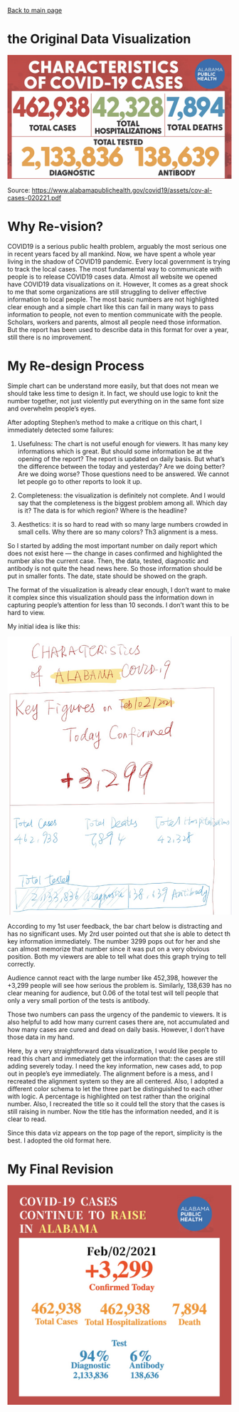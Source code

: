 [Back to main page](/Readme.md)

# the Original Data Visualization

![Dataviz Graphic](Old.jpg)

Source:
https://www.alabamapublichealth.gov/covid19/assets/cov-al-cases-020221.pdf



# Why Re-vision?

COVID19 is a serious public health problem, arguably the most serious one in recent years faced by all mankind. Now, we have spent a whole year living in the shadow of COVID19 pandemic.
Every local government is trying to track the local cases. The most fundamental way to communicate with people is to release COVID19 cases data. Almost all website we opened have COVID19 data visualizations on it. However, It comes as a great shock to me that some organizations are still struggling to deliver effective information to local people. The most basic numbers are not highlighted clear enough and a simple chart like this can fail in many ways to pass information to people, not even to mention communicate with the people. Scholars, workers and parents, almost all people need those information. But the report has been used to describe data in this format for over a year, still there is no improvement.

# My Re-design Process

Simple chart can be understand more easily, but that does not mean we should take less time to design it. In fact, we should use logic to knit the number together, not just violently put everything on in the same font size and overwhelm people’s eyes.

After adopting Stephen’s method to make a critique on this chart, I immediately detected some failures:

1. Usefulness: The chart is not useful enough for viewers. It has many key informations which is great. But should some information be at the opening of the report? The report is updated on daily basis. But what’s the difference between the today and yesterday? Are we doing better? Are we doing worse? Those questions need to be answered. We cannot let people go to other reports to look it up.

2. Completeness: the visualization is definitely not complete. And I would say that the completeness is the biggest problem among all. Which day is it? The data is for which region? Where is the headline?

3. Aesthetics: it is so hard to read with so many large numbers crowded in small cells. Why there are so many colors? Th3 alignment is a mess.

So I started by adding the most important number on daily report which does not exist here — the change in cases confirmed and highlighted the number also the current case. Then, the data, tested, diagnostic and antibody is not quite the head news here. So those information should be put in smaller fonts. The date, state should be showed on the graph.

The format of the visualization is already clear enough, I don’t want to make it complex since this visualization should pass the information down in capturing people’s attention for less than 10 seconds. I don’t want this to be hard to view.

My initial idea is like this:

![sketch](sketch.jpeg)

According to my 1st user feedback, the bar chart below is distracting and has no significant uses. My 2rd user pointed out that she is able to detect th key information immediately. The number 3299 pops out for her and she can almost memorize that number since it was put on a very obvious position. Both my viewers are able to tell what does this graph trying to tell correctly.

Audience cannot react with the large number like 452,398, however the +3,299 people will see how serious the problem is. Similarly, 138,639 has no clear meaning for audience, but 0.06 of the total test will tell people that only a very small portion of the tests is antibody.

Those two numbers can pass the urgency of the pandemic to viewers. It is also helpful to add how many current cases there are, not accumulated and how many cases are cured and dead on daily basis. However, I don’t have those data in my hand.  

Here, by a very straightforward data visualization, I would like people to read this chart and immediately get the information that: the cases are still adding severely today. I need the key information, new cases add, to pop out in people’s eye immediately. The alignment before is a mess, and I recreated the alignment system so they are all centered. Also, I adopted a different color schema to let the three part be distinguished to each other with logic. A percentage is highlighted on test rather than the original number. Also, I recreated the title so it could tell the story that the cases is still raising in number. Now the title has the information needed, and it is clear to read.

Since this data viz appears on the top page of the report, simplicity is the best. I adopted the old format here.

# My Final Revision
![New](New.jpg)


